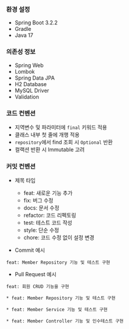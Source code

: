 ### 환경 설정

- Spring Boot 3.2.2 
- Gradle 
- Java 17

### 의존성 정보

- Spring Web 
- Lombok 
- Spring Data JPA 
- H2 Database 
- MySQL Driver 
- Validation

### 코드 컨벤션

- 지역변수 및 파라미터에 ```final``` 키워드 적용
- 클래스 내부 첫 줄에 개행 적용
- ```repository```에서 find 조회 시 ```Optional``` 반환
- 컬랙션 반환 시 Immutable 고려

### 커밋 컨벤션

- 제목 타입
  - feat: 새로운 기능 추가
  - fix: 버그 수정
  - docs: 문서 수정
  - refactor: 코드 리펙토링
  - test: 테스트 코드 작성
  - style: 단순 수정
  - chore: 코드 수정 없이 설정 변경


- Commit 예시

```feat: Member Repository 기능 및 테스트 구현```

- Pull Request 예시

```
feat: 회원 CRUD 기능을 구현

* feat: Member Repository 기능 및 테스트 구현

* feat: Member Service 기능 및 테스트 구현

* feat: Member Controller 기능 및 인수테스트 구현
```
